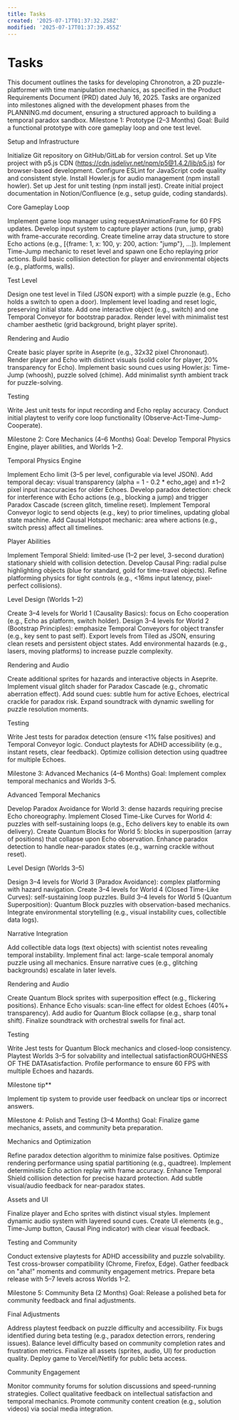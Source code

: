 ```yaml
---
title: Tasks
created: '2025-07-17T01:37:32.258Z'
modified: '2025-07-17T01:37:39.455Z'
---
```


# Tasks
This document outlines the tasks for developing Chronotron, a 2D puzzle-platformer with time manipulation mechanics, as specified in the Product Requirements Document (PRD) dated July 16, 2025. Tasks are organized into milestones aligned with the development phases from the PLANNING.md document, ensuring a structured approach to building a temporal paradox sandbox.
Milestone 1: Prototype (2–3 Months)
Goal: Build a functional prototype with core gameplay loop and one test level.

Setup and Infrastructure

Initialize Git repository on GitHub/GitLab for version control.
Set up Vite project with p5.js CDN (https://cdn.jsdelivr.net/npm/p5@1.4.2/lib/p5.js) for browser-based development.
Configure ESLint for JavaScript code quality and consistent style.
Install Howler.js for audio management (npm install howler).
Set up Jest for unit testing (npm install jest).
Create initial project documentation in Notion/Confluence (e.g., setup guide, coding standards).


Core Gameplay Loop

Implement game loop manager using requestAnimationFrame for 60 FPS updates.
Develop input system to capture player actions (run, jump, grab) with frame-accurate recording.
Create timeline array data structure to store Echo actions (e.g., [{frame: 1, x: 100, y: 200, action: "jump"}, ...]).
Implement Time-Jump mechanic to reset level and spawn one Echo replaying prior actions.
Build basic collision detection for player and environmental objects (e.g., platforms, walls).


Test Level

Design one test level in Tiled (JSON export) with a simple puzzle (e.g., Echo holds a switch to open a door).
Implement level loading and reset logic, preserving initial state.
Add one interactive object (e.g., switch) and one Temporal Conveyor for bootstrap paradox.
Render level with minimalist test chamber aesthetic (grid background, bright player sprite).


Rendering and Audio

Create basic player sprite in Aseprite (e.g., 32x32 pixel Chrononaut).
Render player and Echo with distinct visuals (solid color for player, 20% transparency for Echo).
Implement basic sound cues using Howler.js: Time-Jump (whoosh), puzzle solved (chime).
Add minimalist synth ambient track for puzzle-solving.


Testing

Write Jest unit tests for input recording and Echo replay accuracy.
Conduct initial playtest to verify core loop functionality (Observe-Act-Time-Jump-Cooperate).



Milestone 2: Core Mechanics (4–6 Months)
Goal: Develop Temporal Physics Engine, player abilities, and Worlds 1–2.

Temporal Physics Engine

Implement Echo limit (3–5 per level, configurable via level JSON).
Add temporal decay: visual transparency (alpha = 1 - 0.2 * echo_age) and ±1–2 pixel input inaccuracies for older Echoes.
Develop paradox detection: check for interference with Echo actions (e.g., blocking a jump) and trigger Paradox Cascade (screen glitch, timeline reset).
Implement Temporal Conveyor logic to send objects (e.g., key) to prior timelines, updating global state machine.
Add Causal Hotspot mechanic: area where actions (e.g., switch press) affect all timelines.


Player Abilities

Implement Temporal Shield: limited-use (1–2 per level, 3-second duration) stationary shield with collision detection.
Develop Causal Ping: radial pulse highlighting objects (blue for standard, gold for time-travel objects).
Refine platforming physics for tight controls (e.g., <16ms input latency, pixel-perfect collisions).


Level Design (Worlds 1–2)

Create 3–4 levels for World 1 (Causality Basics): focus on Echo cooperation (e.g., Echo as platform, switch holder).
Design 3–4 levels for World 2 (Bootstrap Principles): emphasize Temporal Conveyors for object transfer (e.g., key sent to past self).
Export levels from Tiled as JSON, ensuring clean resets and persistent object states.
Add environmental hazards (e.g., lasers, moving platforms) to increase puzzle complexity.


Rendering and Audio

Create additional sprites for hazards and interactive objects in Aseprite.
Implement visual glitch shader for Paradox Cascade (e.g., chromatic aberration effect).
Add sound cues: subtle hum for active Echoes, electrical crackle for paradox risk.
Expand soundtrack with dynamic swelling for puzzle resolution moments.


Testing

Write Jest tests for paradox detection (ensure <1% false positives) and Temporal Conveyor logic.
Conduct playtests for ADHD accessibility (e.g., instant resets, clear feedback).
Optimize collision detection using quadtree for multiple Echoes.



Milestone 3: Advanced Mechanics (4–6 Months)
Goal: Implement complex temporal mechanics and Worlds 3–5.

Advanced Temporal Mechanics

Develop Paradox Avoidance for World 3: dense hazards requiring precise Echo choreography.
Implement Closed Time-Like Curves for World 4: puzzles with self-sustaining loops (e.g., Echo delivers key to enable its own delivery).
Create Quantum Blocks for World 5: blocks in superposition (array of positions) that collapse upon Echo observation.
Enhance paradox detection to handle near-paradox states (e.g., warning crackle without reset).


Level Design (Worlds 3–5)

Design 3–4 levels for World 3 (Paradox Avoidance): complex platforming with hazard navigation.
Create 3–4 levels for World 4 (Closed Time-Like Curves): self-sustaining loop puzzles.
Build 3–4 levels for World 5 (Quantum Superposition): Quantum Block puzzles with observation-based mechanics.
Integrate environmental storytelling (e.g., visual instability cues, collectible data logs).


Narrative Integration

Add collectible data logs (text objects) with scientist notes revealing temporal instability.
Implement final act: large-scale temporal anomaly puzzle using all mechanics.
Ensure narrative cues (e.g., glitching backgrounds) escalate in later levels.


Rendering and Audio

Create Quantum Block sprites with superposition effect (e.g., flickering positions).
Enhance Echo visuals: scan-line effect for oldest Echoes (40%+ transparency).
Add audio for Quantum Block collapse (e.g., sharp tonal shift).
Finalize soundtrack with orchestral swells for final act.


Testing

Write Jest tests for Quantum Block mechanics and closed-loop consistency.
Playtest Worlds 3–5 for solvability and intellectual satisfactionROUGHNESS OF THE DATAsatisfaction.
Profile performance to ensure 60 FPS with multiple Echoes and hazards.



Milestone tip**

Implement tip system to provide user feedback on unclear tips or incorrect answers.

Milestone 4: Polish and Testing (3–4 Months)
Goal: Finalize game mechanics, assets, and community beta preparation.

Mechanics and Optimization

Refine paradox detection algorithm to minimize false positives.
Optimize rendering performance using spatial partitioning (e.g., quadtree).
Implement deterministic Echo action replay with frame accuracy.
Enhance Temporal Shield collision detection for precise hazard protection.
Add subtle visual/audio feedback for near-paradox states.


Assets and UI

Finalize player and Echo sprites with distinct visual styles.
Implement dynamic audio system with layered sound cues.
Create UI elements (e.g., Time-Jump button, Causal Ping indicator) with clear visual feedback.


Testing and Community

Conduct extensive playtests for ADHD accessibility and puzzle solvability.
Test cross-browser compatibility (Chrome, Firefox, Edge).
Gather feedback on "aha!" moments and community engagement metrics.
Prepare beta release with 5–7 levels across Worlds 1–2.



Milestone 5: Community Beta (2 Months)
Goal: Release a polished beta for community feedback and final adjustments.

Final Adjustments

Address playtest feedback on puzzle difficulty and accessibility.
Fix bugs identified during beta testing (e.g., paradox detection errors, rendering issues).
Balance level difficulty based on community completion rates and frustration metrics.
Finalize all assets (sprites, audio, UI) for production quality.
Deploy game to Vercel/Netlify for public beta access.


Community Engagement

Monitor community forums for solution discussions and speed-running strategies.
Collect qualitative feedback on intellectual satisfaction and temporal mechanics.
Promote community content creation (e.g., solution videos) via social media integration.



